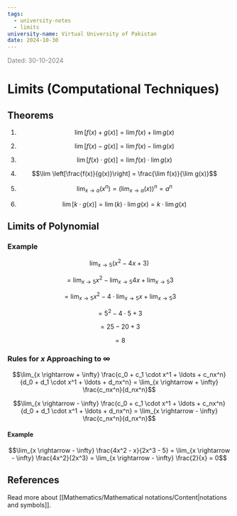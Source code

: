 ```yaml
---
tags:
  - university-notes
  - limits
university-name: Virtual University of Pakistan
date: 2024-10-30
---
```


<span style="color: gray;">Dated: 30-10-2024</span>

# Limits (Computational Techniques)

## Theorems

1. $$\lim[f(x) + g(x)] = \lim f(x) + \lim g(x)$$

2. $$\lim[f(x) - g(x)] = \lim f(x) - \lim g(x)$$

3. $$\lim[f(x) \cdot g(x)] = \lim f(x) \cdot \lim g(x)$$

4. $$\lim \left[\frac{f(x)}{g(x)}\right] = \frac{\lim f(x)}{\lim g(x)}$$

5. $$\lim_{x \rightarrow a}(x^n) = \left(\lim_{x \rightarrow a} (x)\right)^n = a^n$$

6. $$\lim[k \cdot g(x)] = \lim(k) \cdot \lim g(x) = k \cdot \lim g(x)$$

## Limits of Polynomial

### Example

$$\lim_{x \rightarrow 5}(x^2 - 4x + 3)$$

$$= \lim_{x \rightarrow 5} x^2 - \lim_{x \rightarrow 5} 4x + \lim_{x \rightarrow 5} 3$$

$$= \lim_{x \rightarrow 5} x^2 - 4 \cdot \lim_{x \rightarrow 5} x + \lim_{x \rightarrow 5} 3$$

$$= 5^2 - 4 \cdot 5 + 3$$

$$= 25 - 20 + 3$$

$$= 8$$

### Rules for $x$ Approaching to $\infty$

$$\lim_{x \rightarrow + \infty} \frac{c_0 + c_1 \cdot x^1 + \ldots + c_nx^n}{d_0 + d_1 \cdot x^1 + \ldots + d_nx^n} = \lim_{x \rightarrow + \infty} \frac{c_nx^n}{d_nx^n}$$

$$\lim_{x \rightarrow - \infty} \frac{c_0 + c_1 \cdot x^1 + \ldots + c_nx^n}{d_0 + d_1 \cdot x^1 + \ldots + d_nx^n} = \lim_{x \rightarrow - \infty} \frac{c_nx^n}{d_nx^n}$$

#### Example

$$\lim_{x \rightarrow - \infty} \frac{4x^2 - x}{2x^3 - 5} = \lim_{x \rightarrow - \infty} \frac{4x^2}{2x^3} = \lim_{x \rightarrow - \infty} \frac{2}{x} = 0$$

## References

Read more about [[Mathematics/Mathematical notations/Content|notations and symbols]].